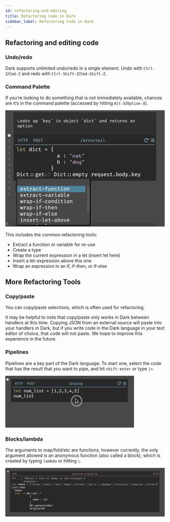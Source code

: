 ```yaml
---
id: refactoring-and-editing
title: Refactoring Code in Dark
sidebar_label: Refactoring Code in Dark
---
```


## Refactoring and editing code

### Undo/redo

Dark supports unlimited undo/redo in a single element. Undo with `Ctrl-Z`/`Cmd-Z` and redo with `Ctrl-Shift-Z`/`Cmd-Shift-Z`.

### Command Palette

If you’re looking to do something that is not immediately available, chances are it’s in the command palette (accessed by hitting `Alt-X`/`Option-X`). 

![assets/refactoring/Screen_Shot_2020-01-07_at_1.40.42_PM.png](assets/refactoring/Screen_Shot_2020-01-07_at_1.40.42_PM.png)

This includes the common refactoring tools:

- Extract a function or variable for re-use
- Create a type
- Wrap the current expression in a let (insert let here)
- Insert a let-expression above this one
- Wrap an expression in an if, if-then, or if-else

## More Refactoring Tools 

### Copy/paste

You can copy/paste selections, which is often used for refactoring. 

It may be helpful to note that copy/paste only works in Dark between handlers
at this time. Copying JSON from an external source will paste into your
handlers in Dark, but if you write code in the Dark language in your text
editor of choice, that code will not paste. We hope to improve this experience
in the future. 

### Pipelines

Pipelines are a key part of the Dark language. To start one, select the code
that has the result that you want to pipe, and hit `shift-enter` or type `|>`.

![assets/refactoring/Screen_Recording_2020-01-07_at_01.56_PM.gif](assets/refactoring/Screen_Recording_2020-01-07_at_01.56_PM.gif)

### Blocks/lambda

The arguments to map/fold/etc are functions, however currently, the only
argument allowed is an anonymous function (also called a block), which is
created by typing `lambda` or hitting `\`.

![assets/refactoring/Screen_Shot_2020-01-07_at_2.17.43_PM.png](assets/refactoring/Screen_Shot_2020-01-07_at_2.17.43_PM.png)
